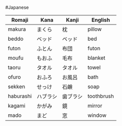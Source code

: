 #Japanese 

| Romaji    | Kana     | Kanji    | English    |
| --------- | -------- | -------- | ---------- |
| makura    | まくら   | 枕       | pillow     |
| beddo     | ベッド   | ベッド   | bed        |
| futon     | ふとん   | 布団     | futon      |
| moufu     | もおふ   | 毛布     | blanket    |
| taoru     | タオル   | タオル   | towel      |
| ofuro     | おふろ   | お風呂   | bath       |
| sekken    | せっけ   | 石鹸     | soap       |
| haburashi | ハブラシ | 歯ブラシ | toothbrush |
| kagami    | かがみ   | 鏡       | mirror     |
| mado      | まど     | 窓       | window     | 
